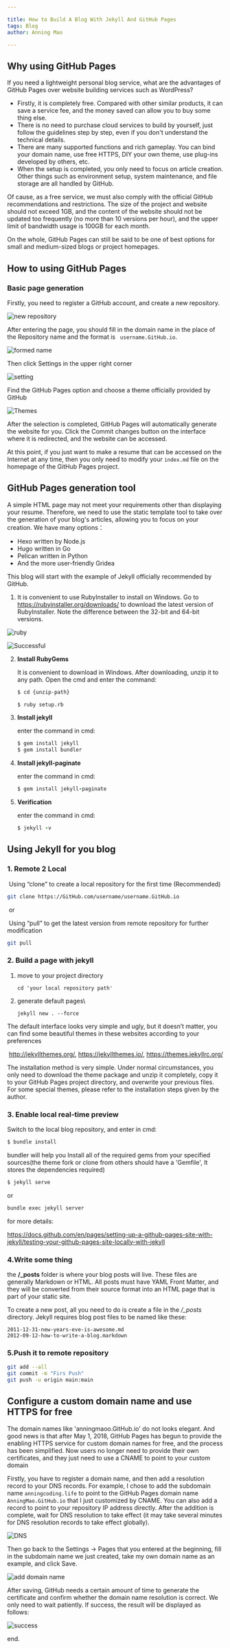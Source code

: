 ```yaml
---

title: How to Build A Blog With Jekyll And GitHub Pages
tags: Blog
author: Anning Mao

---
```


## Why using GitHub Pages

If you need a lightweight personal blog service, what are the advantages of GitHub Pages over website building services such as WordPress?

* Firstly, it is completely free. Compared with other similar products, it can save a service fee, and the money saved can allow you to buy some thing else.
* There is no need to purchase cloud services to build by yourself, just follow the guidelines step by step, even if you don't understand the technical details.
* There are many supported functions and rich gameplay. You can bind your domain name, use free HTTPS, DIY your own theme, use plug-ins developed by others, etc.
* When the setup is completed, you only need to focus on article creation. Other things such as environment setup, system maintenance, and file storage are all handled by GitHub.

Of cause, as a free service, we must also comply with the official GitHub recommendations and restrictions. The size of the project and website should not exceed 1GB, and the content of the website should not be updated too frequently (no more than 10 versions per hour), and the upper limit of bandwidth usage is 100GB for each month.

On the whole, GitHub Pages can still be said to be one of best options for small and medium-sized blogs or project homepages.

## How to using GitHub Pages

### Basic page generation

Firstly, you need to register a GitHub account, and create a new repository.

![new repository](https://github.com/AnningMao/MarkDownImage/raw/main/How2BuildBlog/1.1.png)



After entering the page, you should fill in the domain name in the place of the Repository name and the format is `	username.GitHub.io`.

![formed name](https://github.com/AnningMao/MarkDownImage/raw/main/How2BuildBlog/1.2.png)



Then click Settings in the upper right corner

![setting](https://github.com/AnningMao/MarkDownImage/raw/main/How2BuildBlog/1.3.png)





Find the GitHub Pages option and choose a theme officially provided by GitHub

![Themes](https://github.com/AnningMao/MarkDownImage/raw/main/How2BuildBlog/1.4.png)

After the selection is completed, GitHub Pages will automatically generate the website for you. Click the Commit changes button on the interface where it is redirected, and the website can be accessed.

At this point, if you just want to make a resume that can be accessed on the Internet at any time, then you only need to modify your `index.md` file on the homepage of the GitHub Pages project.



## GitHub Pages generation tool

A simple HTML page may not meet your requirements other than displaying your resume. Therefore, we need to use the static template tool to take over the generation of your blog's articles, allowing you to focus on your creation. We have many options：

* Hexo written by Node.js
* Hugo written in Go
* Pelican written in Python
* And the more user-friendly Gridea

This blog will start with the example of Jekyll officially recommended by GitHub.

1. It is convenient to use RubyInstaller to install on Windows. Go to https://rubyinstaller.org/downloads/ to download the latest version of RubyInstaller. Note the difference between the 32-bit and 64-bit versions.

![ruby](https://github.com/AnningMao/MarkDownImage/raw/main/How2BuildBlog/2.1.png)





![Successful](https://github.com/AnningMao/MarkDownImage/raw/main/How2BuildBlog/2.2.png)

2. **Install RubyGems**

   It is convenient to download in Windows. After downloading, unzip it to any path. Open the cmd and enter the command:

   ```bash
   $ cd {unzip-path}
   
   $ ruby setup.rb
   ```

3. **Install jekyll**

   enter the command in cmd:

   ```ruby
   $ gem install jekyll
   $ gem install bundler
   ```

4. **Install jekyll-paginate**

   enter the command in cmd:

   ```ruby
   $ gem install jekyll-paginate
   ```

5. **Verification**

   enter the command in cmd:

   ```ruby
   $ jekyll -v
   ```

   


## Using Jekyll for you blog

### 1. Remote 2 Local

​	Using “clone” to create a local repository for the first time (Recommended) 

```bash
git clone https://GitHub.com/username/username.GitHub.io
```

​	or

​	Using “pull” to get the latest version from remote repository for further modification

```bash
git pull
```

### 2. Build a page with jekyll

1. move to your project directory

   ```
   cd 'your local repository path'
   ```

   

2. generate default pages\

   ```
   jekyll new . --force
   ```

   

The default interface looks very simple and ugly, but it doesn’t matter, you can find some beautiful themes in these websites according to your preferences

​								http://jekyllthemes.org/, https://jekyllthemes.io/, https://themes.jekyllrc.org/

The installation method is very simple. Under normal circumstances, you only need to download the theme package and unzip it completely, copy it to your GitHub Pages project directory, and overwrite your previous files. For some special themes, please refer to the installation steps given by the author.

### 3. Enable local real-time preview

Switch to the local blog repository, and enter in cmd:

```bash
$ bundle install
```

bundler will help you Install all of the required gems from your specified sources(the theme fork or clone from others should have a 'Gemfile', It stores the dependencies required)



```ruby
$ jekyll serve
```

or

```bash
bundle exec jekyll server
```

for more details:

https://docs.github.com/en/pages/setting-up-a-github-pages-site-with-jekyll/testing-your-github-pages-site-locally-with-jekyll

### 4.Write some thing

the **/_posts** folder is where your blog posts will live. These files are generally Markdown or HTML. All posts must have YAML Front Matter, and they will be converted from their source format into an HTML page that is part of your static site.

To create a new post, all you need to do is create a file in the */_posts* directory. Jekyll requires blog post files to be named like these:

```
2011-12-31-new-years-eve-is-awesome.md
2012-09-12-how-to-write-a-blog.markdown
```

### 5.Push it to remote repository 

```bash
git add --all
git commit -m "Firs Push"
git push -u origin main:main
```



## Configure a custom domain name and use HTTPS for free

The domain names like 'anningmaoo.GitHub.io' do not looks elegant. And good news is that after May 1, 2018, GitHub Pages has begun to provide the enabling HTTPS service for custom domain names for free, and the process has been simplified. Now users no longer need to provide their own certificates, and they just  need to use a CNAME to point to your custom domain

Firstly, you have to register a domain name, and then add a resolution record to your DNS records. For example, I chose to add the subdomain name `anningcoding.life` to point to the GitHub Pages domain name `AnningMao.GitHub.io` that I just customized by CNAME. You can also add a record to point to your repository IP address directly. After the addition is complete, wait for DNS resolution to take effect (it may take several minutes for DNS resolution records to take effect globally).

![DNS](https://github.com/AnningMao/MarkDownImage/raw/main/How2BuildBlog/3.1.png)

Then go back to the Settings -> Pages that you entered at the beginning, fill in the subdomain name we just created, take my own domain name as an example, and click Save.

![add domain name](https://github.com/AnningMao/MarkDownImage/raw/main/How2BuildBlog/3.2.png)

After saving, GitHub needs a certain amount of time to generate the certificate and confirm whether the domain name resolution is correct. We only need to wait patiently. If success, the result will be displayed as follows:

![success](https://github.com/AnningMao/MarkDownImage/raw/main/How2BuildBlog/3.3.png)



end.



